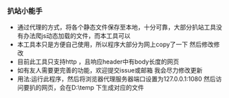 ### 扒站小能手
- 通过代理的方式，将各个静态文件保存至本地，十分可靠，大部分扒站工具没有办法爬js动态加载的文件，而本工具可以
- 本工具本只是方便自己使用，所以程序大部分为网上copy了一下 然后修改修改
- 目前此工具只支持http ，且响应header中有body长度的网页
- 如有友人需要更完善的功能，欢迎提交issue或邮箱  我会尽力修改更新
- 用法:运行此程序，然后将浏览器代理服务器端口设置为127.0.0.1:1080 然后访问要扒的网页，会在D:\temp 下生成对应的文件